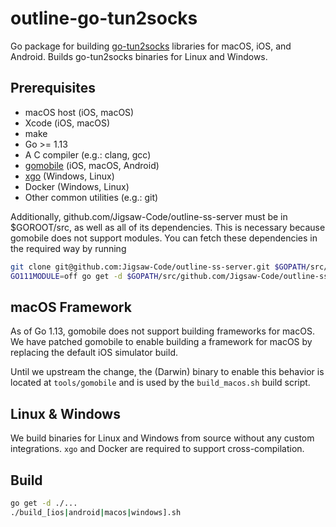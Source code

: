 # outline-go-tun2socks

Go package for building [go-tun2socks](https://github.com/eycorsican/go-tun2socks) libraries for macOS, iOS, and Android. Builds go-tun2socks binaries for Linux and Windows.

## Prerequisites

- macOS host (iOS, macOS)
- Xcode (iOS, macOS)
- make
- Go >= 1.13
- A C compiler (e.g.: clang, gcc)
- [gomobile](https://github.com/golang/go/wiki/Mobile) (iOS, macOS, Android)
- [xgo](https://github.com/karalabe/xgo) (Windows, Linux)
- Docker (Windows, Linux)
- Other common utilities (e.g.: git)

Additionally, github.com/Jigsaw-Code/outline-ss-server must be in $GOROOT/src, as well as all of its dependencies.
This is necessary because gomobile does not support modules.  You can fetch these dependencies in the required way by running

```bash
git clone git@github.com:Jigsaw-Code/outline-ss-server.git $GOPATH/src/github.com/Jigsaw-Code/outline-ss-server
GO111MODULE=off go get -d $GOPATH/src/github.com/Jigsaw-Code/outline-ss-server/...
```

## macOS Framework

As of Go 1.13, gomobile does not support building frameworks for macOS. We have patched gomobile to enable building a framework for macOS by replacing the default iOS simulator build.

Until we upstream the change, the (Darwin) binary to enable this behavior is located at `tools/gomobile` and is used by the `build_macos.sh` build script.


## Linux & Windows

We build binaries for Linux and Windows from source without any custom integrations. `xgo` and Docker are required to support cross-compilation.

## Build
```bash
go get -d ./...
./build_[ios|android|macos|windows].sh
```
